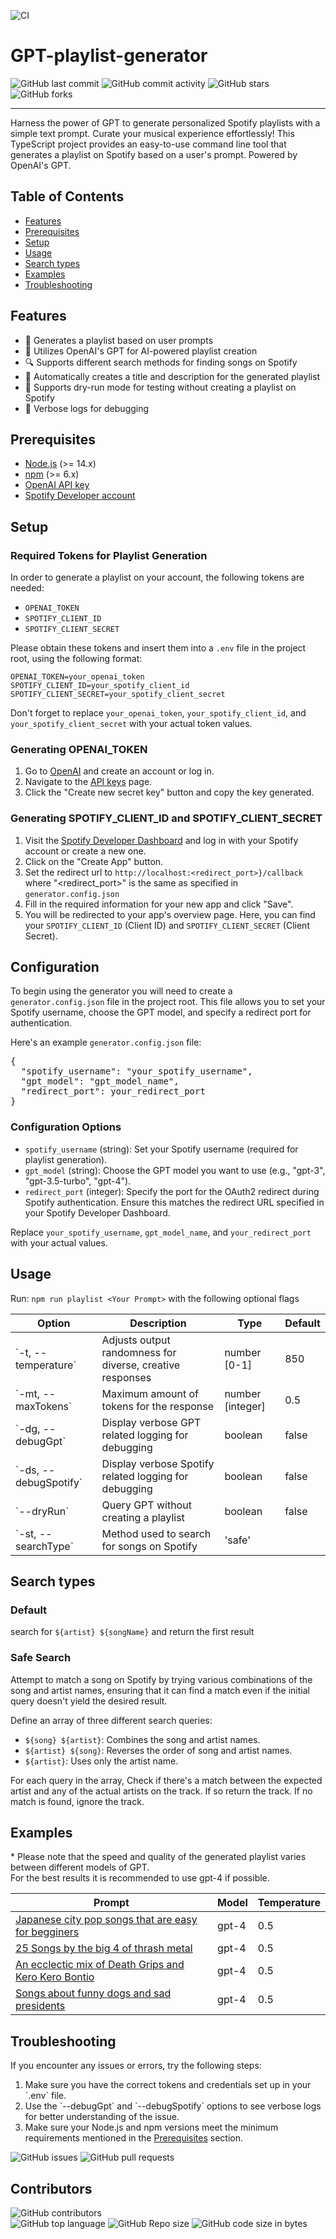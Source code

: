 
![CI](https://img.shields.io/github/actions/workflow/status/Ari-Kishon/GPT-playlist-generator/.github/workflows/build.yml?logo=github&style=for-the-badge)
# GPT-playlist-generator
![GitHub last commit](https://img.shields.io/github/last-commit/Ari-Kishon/GPT-playlist-generator?style=for-the-badge)
![GitHub commit activity](https://img.shields.io/github/commit-activity/m/Ari-Kishon/GPT-playlist-generator?style=for-the-badge)
![GitHub stars](https://img.shields.io/github/stars/Ari-Kishon/GPT-playlist-generator?style=for-the-badge)
![GitHub forks](https://img.shields.io/github/forks/Ari-Kishon/GPT-playlist-generator?style=for-the-badge)

---

Harness the power of GPT to generate personalized Spotify playlists with a simple text prompt. Curate your musical experience effortlessly!
This TypeScript project provides an easy-to-use command line tool that generates a playlist on Spotify based on a user's prompt. Powered by OpenAI's GPT.

## Table of Contents

- [Features](#features)
- [Prerequisites](#prerequisites)
- [Setup](#setup)
- [Usage](#usage)
- [Search types](#search-types)
- [Examples](#examples)
- [Troubleshooting](#troubleshooting)
## Features

- 🎵 Generates a playlist based on user prompts
- 🧠 Utilizes OpenAI's GPT for AI-powered playlist creation
- 🔍 Supports different search methods for finding songs on Spotify
- 📝 Automatically creates a title and description for the generated playlist
- 🚀 Supports dry-run mode for testing without creating a playlist on Spotify
- 🐛 Verbose logs for debugging

## Prerequisites
- [Node.js](https://nodejs.org/) (>= 14.x)
- [npm](https://www.npmjs.com/) (>= 6.x)
- [OpenAI API key](https://beta.openai.com/signup/)
- [Spotify Developer account](https://developer.spotify.com/dashboard/applications)

## Setup
### **Required Tokens for Playlist Generation**

In order to generate a playlist on your account, the following tokens are needed:

- `OPENAI_TOKEN`
- `SPOTIFY_CLIENT_ID`
- `SPOTIFY_CLIENT_SECRET`

Please obtain these tokens and insert them into a `.env` file in the project root, using the following format:

```
OPENAI_TOKEN=your_openai_token
SPOTIFY_CLIENT_ID=your_spotify_client_id
SPOTIFY_CLIENT_SECRET=your_spotify_client_secret
```

Don't forget to replace `your_openai_token`, `your_spotify_client_id`, and `your_spotify_client_secret` with your actual token values.
### Generating **OPENAI_TOKEN**

1. Go to [OpenAI](https://beta.openai.com/signup/) and create an account or log in.
2. Navigate to the [API keys](https://beta.openai.com/account/api-keys) page.
3. Click the "Create new secret key" button and copy the key generated.

### Generating **SPOTIFY_CLIENT_ID** and **SPOTIFY_CLIENT_SECRET**

1. Visit the [Spotify Developer Dashboard](https://developer.spotify.com/dashboard/applications) and log in with your Spotify account or create a new one.
2. Click on the "Create App" button.
3. Set the redirect url to `http://localhost:<redirect_port>}/callback` where "<redirect_port>" is the same as specified in ``generator.config.json``
4. Fill in the required information for your new app and click "Save".
5. You will be redirected to your app's overview page. Here, you can find your `SPOTIFY_CLIENT_ID` (Client ID) and `SPOTIFY_CLIENT_SECRET` (Client Secret).

## Configuration

To begin using the generator you will need to create a `generator.config.json` file in the project root. This file allows you to set your Spotify username, choose the GPT model, and specify a redirect port for authentication.

Here's an example `generator.config.json` file:

<pre>
{
  "spotify_username": "your_spotify_username",
  "gpt_model": "gpt_model_name",
  "redirect_port": your_redirect_port
}
</pre>

### Configuration Options

- `spotify_username` (string): Set your Spotify username (required for playlist generation).
- `gpt_model` (string): Choose the GPT model you want to use (e.g., "gpt-3", "gpt-3.5-turbo", "gpt-4").
- `redirect_port` (integer): Specify the port for the OAuth2 redirect during Spotify authentication. Ensure this matches the redirect URL specified in your Spotify Developer Dashboard.

Replace `your_spotify_username`, `gpt_model_name`, and `your_redirect_port` with your actual values.
## Usage
Run: ``npm run playlist <Your Prompt>`` with the following optional flags

| Option                        | Description                                                                     | Type  | Default 
|-------------------------------|---------------------------------------------------------------------------------|----------|-------|
| \`-t, --temperature\`           | Adjusts output randomness for diverse, creative responses                       | number [0-1] | 850 |
| \`-mt, --maxTokens\`            | Maximum amount of tokens for the response                                       | number [integer] | 0.5 | 
| \`-dg, --debugGpt\`             | Display verbose GPT related logging for debugging                               | boolean | false |
| \`-ds, --debugSpotify\`         | Display verbose Spotify related logging for debugging                           | boolean | false |
| \`--dryRun\`                    | Query GPT without creating a playlist                                           | boolean | false |
| \`-st, --searchType\`           | Method used to search for songs on Spotify                                      | 'safe' | |

## Search types
### Default 
search for `${artist} ${songName}` and return the first result
### Safe Search

Attempt to match a song on Spotify by trying various combinations of the song and artist names, ensuring that it can find a match even if the initial query doesn't yield the desired result.

Define an array of three different search queries:

- `${song} ${artist}`: Combines the song and artist names.
- `${artist} ${song}`: Reverses the order of song and artist names.
- `${artist}`: Uses only the artist name.

For each query in the array, Check if there's a match between the expected artist and any of the actual artists on the track. If so return the track.
If no match is found, ignore the track.

## Examples
\* Please note that the speed and quality of the generated playlist varies between different models of GPT.  
   For the best results it is recommended to use gpt-4 if possible.

| Prompt                                                   | Model  | Temperature 
|----------------------------------------------------------|--------|-------|
|[Japanese city pop songs that are easy for begginers](https://open.spotify.com/playlist/1cd8Y62C6HPEsuAPKWLtbj?si=9e0118441cc4444a)|gpt-4| 0.5 |
|[25 Songs by the big 4 of thrash metal](https://open.spotify.com/playlist/25yhBXNW2HKXcHwSd6Y0Ec?si=4e7cc14ca70540a2)|gpt-4| 0.5 |
|[An ecclectic mix of Death Grips and Kero Kero Bontio](https://open.spotify.com/playlist/2kSDawBKp0EIdRP2rsyDar?si=8c3e699418a84f19)|gpt-4| 0.5 |
|[Songs about funny dogs and sad presidents](https://open.spotify.com/playlist/6GoIM4zaYpmfWrY9XW584L?si=4ad9304e5dad4b80)|gpt-4| 0.5 |

## Troubleshooting

If you encounter any issues or errors, try the following steps:

1. Make sure you have the correct tokens and credentials set up in your \`.env\` file.
2. Use the \`--debugGpt\` and \`--debugSpotify\` options to see verbose logs for better understanding of the issue.
3. Make sure your Node.js and npm versions meet the minimum requirements mentioned in the [Prerequisites](#prerequisites) section.

![GitHub issues](https://img.shields.io/github/issues/Ari-Kishon/GPT-playlist-generator?style=for-the-badge)
![GitHub pull requests](https://img.shields.io/github/issues-pr/Ari-Kishon/GPT-playlist-generator?style=for-the-badge)


## Contributors 
![GitHub contributors](https://img.shields.io/github/contributors/Ari-Kishon/GPT-playlist-generator?style=for-the-badge)  
![GitHub top language](https://img.shields.io/github/languages/top/Ari-Kishon/GPT-playlist-generator?style=for-the-badge)
![GitHub Repo size](https://img.shields.io/github/repo-size/Ari-Kishon/GPT-playlist-generator?style=for-the-badge)
![GitHub code size in bytes](https://img.shields.io/github/languages/code-size/Ari-Kishon/GPT-playlist-generator?style=for-the-badge)
